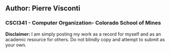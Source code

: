 ## Author: Pierre Visconti
### CSCI341 - Computer Organization- Colorado School of Mines

**Disclaimer:** I am simply posting my work as a record for myself and as an academic resource for others. Do not blindly copy and attempt to submit as your own. 
